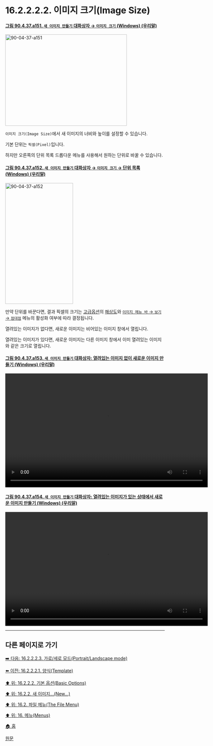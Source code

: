 # 16.2.2.2.2. 이미지 크기(Image Size)

<a id="90-04-37-a151"></a>

#### [그림 90.4.37.a151. `새 이미지 만들기` 대화상자 → `이미지 크기` (Windows) (우리말)](./90-04-0037-create_a_new_image.md#90-04-37-a151)
<img width="384" height="289" alt="90-04-37-a151" src="https://github.com/user-attachments/assets/1526bd1a-d9ee-4c60-ab3a-fe1de62486d0" />

`이미지 크기(Image Size)`에서 새 이미지의 너비와 높이를 설정할 수 있습니다.

기본 단위는 `픽셀(Pixel)`입니다.

하지만 오른쪽의 단위 목록 드롭다운 메뉴를 사용해서 원하는 단위로 바꿀 수 있습니다.

<a id="90-04-37-a152"></a>

#### [그림 90.4.37.a152. `새 이미지 만들기` 대화상자 → `이미지 크기` → 단위 목록 (Windows) (우리말)](./90-04-0037-create_a_new_image.md#90-04-37-a152)
<img width="214" height="382" alt="90-04-37-a152" src="https://github.com/user-attachments/assets/bb4f67f7-7cc3-45b5-9219-cef0043563ca" />

만약 단위를 바꾼다면, 결과 픽셀의 크기는 [고급옵션](./16-02-02-03-00-advanced_options.md)의 [해상도](./19-glossaryx-resolution.md)와 [`이미지 메뉴 바` → `보기` → `점대점`](./19-glossaryx-dot_for_dot.md) 메뉴의 활성화 여부에 따라 결정됩니다.

열려있는 이미지가 없다면, 새로운 이미지는 비어있는 이미지 창에서 열립니다.

열려있는 이미지가 있다면, 새로운 이미지는 다른 이미지 창에서 이미 열려있는 이미지와 같은 크기로 열립니다.

<a id="90-04-37-a153"></a>

#### [그림 90.4.37.a153. `새 이미지 만들기` 대화상자: 열려있는 이미지 없이 새로운 이미지 만들기 (Windows) (우리말)](./90-04-0037-create_a_new_image.md#90-04-37-a153)
<video controls="controls" width="640" height="360" src="https://github.com/user-attachments/assets/3a5e8692-e502-416e-80e2-9473a4c7c28e"></video>

<a id="90-04-37-a154"></a>

#### [그림 90.4.37.a154. `새 이미지 만들기` 대화상자: 열려있는 이미지가 있는 상태에서 새로운 이미지 만들기 (Windows) (우리말)](./90-04-0037-create_a_new_image.md#90-04-37-a154)
<video controls="controls" width="640" height="360" src="https://github.com/user-attachments/assets/4e1a768b-d6cf-435f-bfaf-afbe6685b1b1"></video>

***

## 다른 페이지로 가기

[➡️ 다음: 16.2.2.2.3. 가로/세로 모드(Portrait/Landscape mode)](./16-02-02-02-03-portrait_landscape_mode.md)

[⬅️ 이전: 16.2.2.2.1. 양식(Template)](./16-02-02-02-01-template.md)

[⬆️ 위: 16.2.2.2. 기본 옵션(Basic Options)](./16-02-02-02-00-basic_options.md)

[⬆️ 위: 16.2.2. 새 이미지…(New…)](./16-02-02-00-new.md)

[⬆️ 위: 16.2. 파일 메뉴(The File Menu)](./16-02-00-the-file-menu.md)

[⬆️ 위: 16. 메뉴(Menus)](./16-00-menus.md)

[🏠 홈](./00-home.md)

[원문](https://docs.gimp.org/2.10/ko/gimp-file-new.html#idm22607)